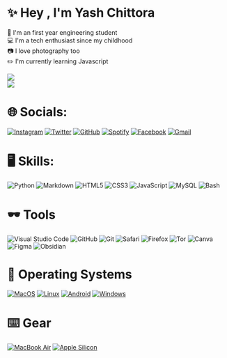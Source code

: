 # ✨ Hey , I'm Yash Chittora 
📘 I'm an first year engineering student<br>💻 I'm a tech enthusiast since my childhood<br>📷 I love photography too<br>✏️  I'm currently learning Javascript

![](https://github-readme-stats.vercel.app/api?username=YASHCHITTORA&theme=highcontrast&hide_border=true&include_all_commits=true&count_private=false)<br/>
![](https://github-readme-streak-stats.herokuapp.com/?user=YASHCHITTORA&theme=highcontrast&hide_border=true)<br/>
<!-- ![](https://github-readme-stats.vercel.app/api/top-langs/?username=YASHCHITTORA&theme=highcontrast&hide_border=false&include_all_commits=true&count_private=false&layout=compact)
 -->
 

# 🌐 Socials:
[![Instagram](https://img.shields.io/badge/Instagram-E4405F?style=for-the-badge&logo=instagram&logoColor=white)](https://instagram.com/yash_chittora_) [![Twitter](https://img.shields.io/badge/Twitter-1DA1F2?style=for-the-badge&logo=twitter&logoColor=white)](https://twitter.com/ChittoraYash) [![GitHub](https://img.shields.io/badge/GitHub-100000?style=for-the-badge&logo=github&logoColor=white)](https://github.com/yashchittora) [![Spotify](https://img.shields.io/badge/Spotify-1ED760?&style=for-the-badge&logo=spotify&logoColor=white)](https://open.spotify.com/playlist/7AQNkvAtzdlan548iUL4sp) <!-- [![Discord](https://img.shields.io/badge/Discord-5865F2?style=for-the-badge&logo=discord&logoColor=white)](htttps://discord.gg/DC) --> [![Facebook](https://img.shields.io/badge/Facebook-1877F2?style=for-the-badge&logo=facebook&logoColor=white)](https://facebook.com/yash.chittora.58) <!-- [![LinkedIn](https://img.shields.io/badge/LinkedIn-0077B5?style=for-the-badge&logo=linkedin&logoColor=white)](https://linkedin.com/in/Linkedin)--> <!--[![Pinterest](https://img.shields.io/badge/Pinterest-%23E60023.svg?&style=for-the-badge&logo=Pinterest&logoColor=white)](https://pinterest.com/Pinterest)-->  <!--[![YouTube](https://img.shields.io/badge/YouTube-FF0000?style=for-the-badge&logo=youtube&logoColor=white)](https://youtube.com/c/Youtube)--> [![Gmail](https://img.shields.io/badge/Gmail-D14836?style=for-the-badge&logo=gmail&logoColor=white)](mailto:yashchittora.code@gmail.com)

# 🖥️ Skills:
![Python](https://img.shields.io/badge/python-3670A0?style=for-the-badge&logo=python&logoColor=ffdd54) ![Markdown](https://img.shields.io/badge/markdown-%23000000.svg?style=for-the-badge&logo=markdown&logoColor=white) ![HTML5](https://img.shields.io/badge/html5-%23E34F26.svg?style=for-the-badge&logo=html5&logoColor=white) ![CSS3](https://img.shields.io/badge/css3-%231572B6.svg?style=for-the-badge&logo=css3&logoColor=white) ![JavaScript](https://img.shields.io/badge/javascript-%23323330.svg?style=for-the-badge&logo=javascript&logoColor=%23F7DF1E) ![MySQL](https://img.shields.io/badge/mysql-%2300f.svg?style=for-the-badge&logo=mysql&logoColor=white) ![Bash](https://img.shields.io/badge/GNU%20Bash-4EAA25?style=for-the-badge&logo=GNU%20Bash&logoColor=white)

# 🕶️ Tools
![Visual Studio Code](https://img.shields.io/badge/VSCode-0078D4?style=for-the-badge&logo=visual%20studio%20code&logoColor=white) ![GitHub](https://img.shields.io/badge/GitHub-100000?style=for-the-badge&logo=github&logoColor=white) ![Git](https://img.shields.io/badge/GIT-E44C30?style=for-the-badge&logo=git&logoColor=white) ![Safari](https://img.shields.io/badge/Safari-black?style=for-the-badge&logo=safari&logoColor=white) ![Firefox](https://img.shields.io/badge/Firefox_Browser-FF7139?style=for-the-badge&logo=Firefox-Browser&logoColor=white) ![Tor](https://img.shields.io/badge/Tor_Browser-7D4698?style=for-the-badge&logo=Tor-Browser&logoColor=white) ![Canva](https://img.shields.io/badge/Canva-%2300C4CC.svg?style=for-the-badge&logo=Canva&logoColor=white) 	![Figma](https://img.shields.io/badge/figma-%23F24E1E.svg?style=for-the-badge&logo=figma&logoColor=white) ![Obsidian](https://img.shields.io/badge/Obsidian-483699?style=for-the-badge&logo=Obsidian&logoColor=white)

# 💾 Operating Systems 
[![MacOS](https://img.shields.io/badge/mac%20os-000000?style=for-the-badge&logo=apple&logoColor=white)](https://www.apple.com/in/macos/monterey/) [![Linux](https://img.shields.io/badge/Linux-grey?style=for-the-badge&logo=linux&logoColor=white)](https://www.linux.org/) [![Android](https://img.shields.io/badge/Android-darkgreen?style=for-the-badge&logo=android&logoColor=white)](https://www.android.com/intl/en_in/) [![Windows](https://img.shields.io/badge/Windows-0078D6?style=for-the-badge&logo=windows&logoColor=white)](https://www.microsoft.com/en-in/windows)

# ⌨️ Gear
[![MacBook Air](https://img.shields.io/badge/apple%20macbook%20air-333333?style=for-the-badge&logo=apple&logoColor=white)](https://www.apple.com/in/macbook-air-m1/) [![Apple Silicon](https://img.shields.io/badge/apple%20silicon-333333?style=for-the-badge&logo=apple&logoColor=white)](https://www.apple.com/in/newsroom/2020/11/apple-unleashes-m1/)

<!-- # 😊 Support
[![Buy me a coffee](https://img.shields.io/badge/Buy_Me_A_Coffee-FFDD00?style=for-the-badge&logo=buy-me-a-coffee&logoColor=black)](link) [![Paypal](https://img.shields.io/badge/PayPal-00457C?style=for-the-badge&logo=paypal&logoColor=white)](link) -->




